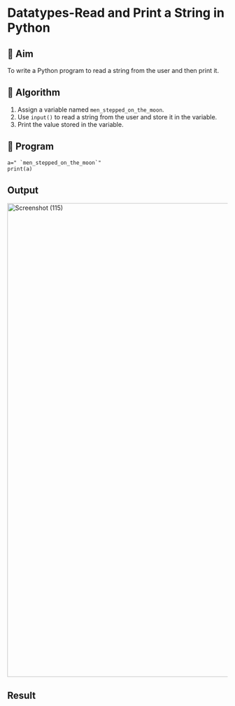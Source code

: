 # Datatypes-Read and Print a String in Python

## 🎯 Aim
To write a Python program to read a string from the user and then print it.

## 🧠 Algorithm
1. Assign a variable named `men_stepped_on_the_moon`.
2. Use `input()` to read a string from the user and store it in the variable.
3. Print the value stored in the variable.

## 🧾 Program
```
a=" `men_stepped_on_the_moon`"
print(a)
```
## Output
<img width="1920" height="1080" alt="Screenshot (115)" src="https://github.com/user-attachments/assets/44251ac3-62f1-4cb6-8366-270d8b096e72" />

## Result
